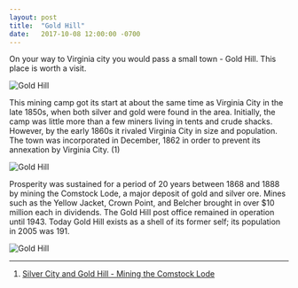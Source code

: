 ```yaml
---
layout: post
title:  "Gold Hill"
date:   2017-10-08 12:00:00 -0700
---
```


On your way to Virginia city you would pass a small town - Gold Hill. This place is worth a visit.

![Gold Hill][gold_hill1]

This mining camp got its start at about the same time as Virginia City in the late 1850s, when both silver and gold were found in the area. Initially, the camp was little more than a few miners living in tents and crude shacks. However, by the early 1860s it rivaled Virginia City in size and population. The town was incorporated in December, 1862 in order to prevent its annexation by Virginia City. (1)

![Gold Hill][gold_hill3]

Prosperity was sustained for a period of 20 years between 1868 and 1888 by mining the Comstock Lode, a major deposit of gold and silver ore. Mines such as the Yellow Jacket, Crown Point, and Belcher brought in over $10 million each in dividends. The Gold Hill post office remained in operation until 1943. Today Gold Hill exists as a shell of its former self; its population in 2005 was 191.

![Gold Hill][gold_hill2]


***

1. [Silver City and Gold Hill - Mining the Comstock Lode](https://www.legendsofamerica.com/nv-silvercity.html)

[gold_hill1]: {{site.url}}/assets/img/08102017-Gold-hill/08102017-gold-hill1.jpg "Golden Hill view"
[gold_hill2]: {{site.url}}/assets/img/08102017-Gold-hill/08102017-gold-hill2.jpg "Golden Hill view"
[gold_hill3]: {{site.url}}/assets/img/08102017-Gold-hill/08102017-gold-hill3.jpg "Golden Hill view"